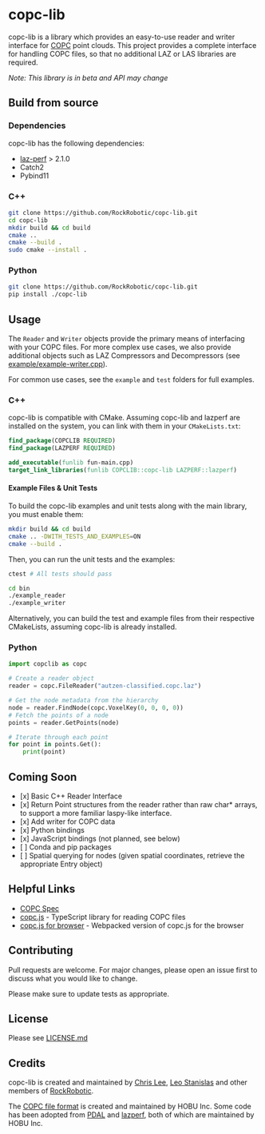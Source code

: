 # copc-lib

copc-lib is a library which provides an easy-to-use reader and writer interface for [COPC](https://copc.io/) point clouds. This project provides a complete interface for handling COPC files, so that no additional LAZ or LAS libraries are required.

*Note: This library is in beta and API may change*

## Build from source

### Dependencies

copc-lib has the following dependencies:

- [laz-perf](https://github.com/hobu/laz-perf) > 2.1.0
- Catch2
- Pybind11

### C++

```bash
git clone https://github.com/RockRobotic/copc-lib.git
cd copc-lib
mkdir build && cd build
cmake ..
cmake --build .
sudo cmake --install .
```

### Python

```bash
git clone https://github.com/RockRobotic/copc-lib.git
pip install ./copc-lib
```

## Usage

The `Reader` and `Writer` objects provide the primary means of interfacing with your COPC files. For more complex use cases, we also provide additional objects such as LAZ Compressors and Decompressors (see [example/example-writer.cpp](example/example-writer.cpp)).

For common use cases, see the `example` and `test` folders for full examples.

### C++

copc-lib is compatible with CMake. Assuming copc-lib and lazperf are installed on the system, you can link with them in your `CMakeLists.txt`:

```CMake
find_package(COPCLIB REQUIRED)
find_package(LAZPERF REQUIRED)

add_executable(funlib fun-main.cpp)
target_link_libraries(funlib COPCLIB::copc-lib LAZPERF::lazperf)
```

#### Example Files & Unit Tests

To build the copc-lib examples and unit tests along with the main library, you must enable them:

```bash
mkdir build && cd build
cmake .. -DWITH_TESTS_AND_EXAMPLES=ON
cmake --build .
```

Then, you can run the unit tests and the examples:

```bash
ctest # All tests should pass

cd bin
./example_reader
./example_writer
```

Alternatively, you can build the test and example files from their respective CMakeLists, assuming copc-lib is already installed.

### Python

```python
import copclib as copc

# Create a reader object
reader = copc.FileReader("autzen-classified.copc.laz")

# Get the node metadata from the hierarchy
node = reader.FindNode(copc.VoxelKey(0, 0, 0, 0))
# Fetch the points of a node
points = reader.GetPoints(node)

# Iterate through each point
for point in points.Get():
    print(point)
```

## Coming Soon

- \[x\] Basic C++ Reader Interface
- \[x\] Return Point structures from the reader rather than raw char\* arrays, to support a more familiar laspy-like interface.
- \[x\] Add writer for COPC data
- \[x\] Python bindings
- \[x\] JavaScript bindings (not planned, see below)
- \[ \] Conda and pip packages
- \[ \] Spatial querying for nodes (given spatial coordinates, retrieve the appropriate Entry object)

## Helpful Links

- [COPC Spec](https://copc.io/)
- [copc.js](https://github.com/connormanning/copc.js) - TypeScript library for reading COPC files
- [copc.js for browser](https://github.com/connormanning/copc.js/pull/1) - Webpacked version of copc.js for the browser

## Contributing

Pull requests are welcome. For major changes, please open an issue first to discuss what you would like to change.

Please make sure to update tests as appropriate.

## License

Please see [LICENSE.md](LICENSE.md)

## Credits

copc-lib is created and maintained by [Chris Lee](https://github.com/CCInc), [Leo Stanislas](https://github.com/leo-stan) and other members of [RockRobotic](https://github.com/RockRobotic).

The [COPC file format](https://copc.io) is created and maintained by HOBU Inc.
Some code has been adopted from [PDAL](https://github.com/PDAL/PDAL) and [lazperf](https://github.com/hobu/laz-perf), both of which are maintained by HOBU Inc.
